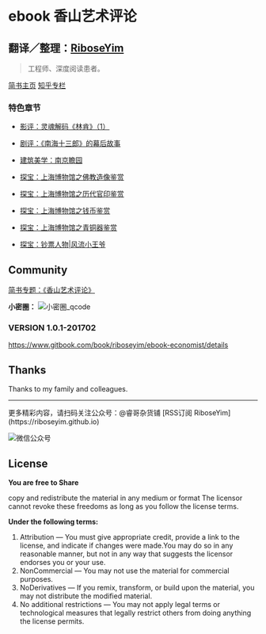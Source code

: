 # ebook 香山艺术评论

## 翻译／整理：[RiboseYim](https://riboseyim.github.io)

>工程师、深度阅读患者。

[简书主页](http://www.jianshu.com/u/8cc1dba4bc96)
[知乎专栏](https://www.zhihu.com/people/riboseyim)

### 特色章节
* [影评：灵魂解码《林肯》（1）](chapter/Film/Lincoln/Film-Lincoln-1.md)
* [剧评：《南海十三郎》的幕后故事](chapter/Film/Nanhai/Film-NanHai-1.md)

* [建筑美学：南京瞻园](chapter/Architectural/Garden/NanJingZhanYuan.md)

* [探宝：上海博物馆之佛教造像鉴赏](chapter/museum/ShangHai/Buddhism.md)
* [探宝：上海博物馆之历代官印鉴赏](chapter/museum/ShangHai/Stamp.md)
* [探宝：上海博物馆之钱币鉴赏](chapter/museum/ShangHai/Money.md)
* [探宝：上海博物馆之青铜器鉴赏](chapter/museum/ShangHai/Bronze.md)
* [探宝：钞票人物|风流小王爷](chapter/museum/ShangHai/MoneyPeople.md)


## Community

[简书专题：《香山艺术评论》](http://www.jianshu.com/c/8a1a60d98d92)

**小密圈：**
![小密圈_qcode](http://o8m8ngokc.bkt.clouddn.com/riboseyim_id_quanzi_art_samll.png)



### VERSION 1.0.1-201702

https://www.gitbook.com/book/riboseyim/ebook-economist/details

## Thanks

Thanks to my family and colleagues.

<hr>
更多精彩内容，请扫码关注公众号：@睿哥杂货铺 [RSS订阅 RiboseYim](https://riboseyim.github.io)

![微信公众号](http://o8m8ngokc.bkt.clouddn.com/qrcode_for_gh_896dd3dd5255_344.jpg)

## License

**You are free to Share**

copy and redistribute the material in any medium or format
The licensor cannot revoke these freedoms as long as you follow the license terms.

**Under the following terms:**

1. Attribution — You must give appropriate credit, provide a link to the license, and indicate if changes were made.You may do so in any reasonable manner, but not in any way that suggests the licensor endorses you or your use.
2. NonCommercial — You may not use the material for commercial purposes.
3. NoDerivatives — If you remix, transform, or build upon the material, you may not distribute the modified material.
4. No additional restrictions — You may not apply legal terms or technological measures that legally restrict others from doing anything the license permits.
